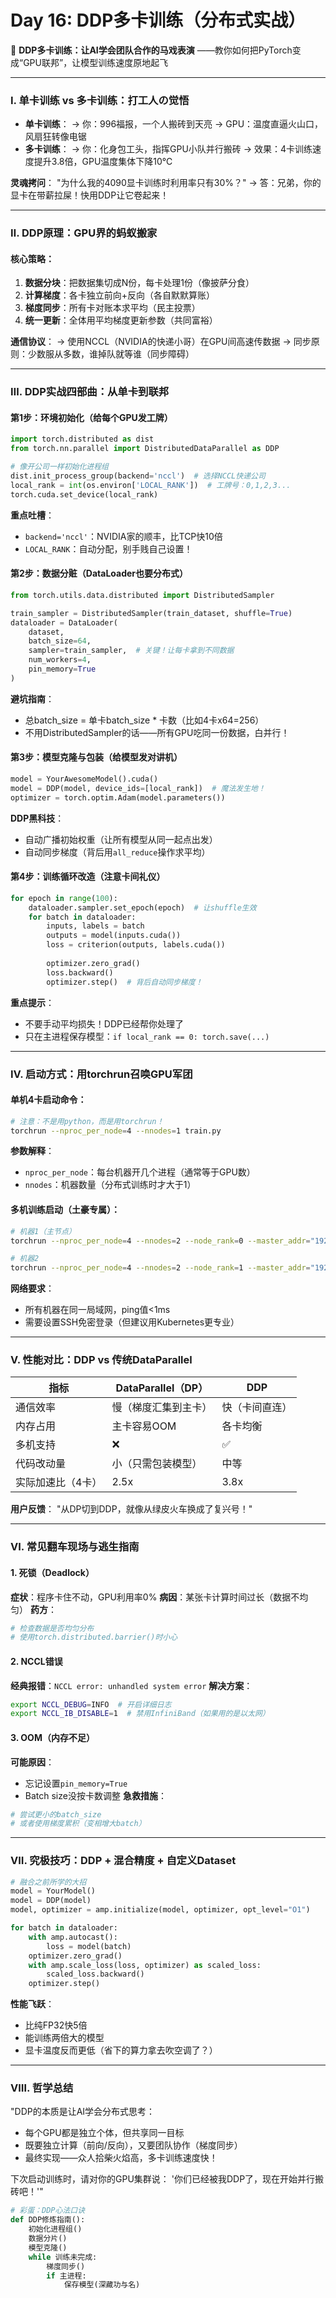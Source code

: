 # Day 16: DDP多卡训练（分布式实战）


🎪 **DDP多卡训练：让AI学会团队合作的马戏表演**
——教你如何把PyTorch变成“GPU联邦”，让模型训练速度原地起飞

---

### Ⅰ. **单卡训练 vs 多卡训练：打工人の觉悟**
- **单卡训练**：
  → 你：996福报，一个人搬砖到天亮
  → GPU：温度直逼火山口，风扇狂转像电锯
- **多卡训练**：
  → 你：化身包工头，指挥GPU小队并行搬砖
  → 效果：4卡训练速度提升3.8倍，GPU温度集体下降10℃

**灵魂拷问**：
"为什么我的4090显卡训练时利用率只有30%？"
→ 答：兄弟，你的显卡在带薪拉屎！快用DDP让它卷起来！

---

### Ⅱ. **DDP原理：GPU界的蚂蚁搬家**
#### 核心策略：
1. **数据分块**：把数据集切成N份，每卡处理1份（像披萨分食）
2. **计算梯度**：各卡独立前向+反向（各自默默算账）
3. **梯度同步**：所有卡对账本求平均（民主投票）
4. **统一更新**：全体用平均梯度更新参数（共同富裕）

**通信协议**：
→ 使用NCCL（NVIDIA的快递小哥）在GPU间高速传数据
→ 同步原则：少数服从多数，谁掉队就等谁（同步障碍）

---

### Ⅲ. **DDP实战四部曲：从单卡到联邦**
#### 第1步：环境初始化（给每个GPU发工牌）
```python
import torch.distributed as dist
from torch.nn.parallel import DistributedDataParallel as DDP

# 像开公司一样初始化进程组
dist.init_process_group(backend='nccl')  # 选择NCCL快递公司
local_rank = int(os.environ['LOCAL_RANK'])  # 工牌号：0,1,2,3...
torch.cuda.set_device(local_rank)
```
**重点吐槽**：
- `backend='nccl'`：NVIDIA家的顺丰，比TCP快10倍
- `LOCAL_RANK`：自动分配，别手贱自己设置！

#### 第2步：数据分赃（DataLoader也要分布式）
```python
from torch.utils.data.distributed import DistributedSampler

train_sampler = DistributedSampler(train_dataset, shuffle=True)
dataloader = DataLoader(
    dataset,
    batch_size=64,
    sampler=train_sampler,  # 关键！让每卡拿到不同数据
    num_workers=4,
    pin_memory=True
)
```
**避坑指南**：
- 总batch_size = 单卡batch_size * 卡数（比如4卡x64=256）
- 不用DistributedSampler的话——所有GPU吃同一份数据，白并行！

#### 第3步：模型克隆与包装（给模型发对讲机）
```python
model = YourAwesomeModel().cuda()
model = DDP(model, device_ids=[local_rank])  # 魔法发生地！
optimizer = torch.optim.Adam(model.parameters())
```
**DDP黑科技**：
- 自动广播初始权重（让所有模型从同一起点出发）
- 自动同步梯度（背后用`all_reduce`操作求平均）

#### 第4步：训练循环改造（注意卡间礼仪）
```python
for epoch in range(100):
    dataloader.sampler.set_epoch(epoch)  # 让shuffle生效
    for batch in dataloader:
        inputs, labels = batch
        outputs = model(inputs.cuda())
        loss = criterion(outputs, labels.cuda())
      
        optimizer.zero_grad()
        loss.backward()
        optimizer.step()  # 背后自动同步梯度！
```
**重点提示**：
- 不要手动平均损失！DDP已经帮你处理了
- 只在主进程保存模型：`if local_rank == 0: torch.save(...)`

---

### Ⅳ. **启动方式：用torchrun召唤GPU军团**
#### 单机4卡启动命令：
```bash
# 注意：不是用python，而是用torchrun！
torchrun --nproc_per_node=4 --nnodes=1 train.py
```
**参数解释**：
- `nproc_per_node`：每台机器开几个进程（通常等于GPU数）
- `nnodes`：机器数量（分布式训练时才大于1）

#### 多机训练启动（土豪专属）：
```bash
# 机器1（主节点）
torchrun --nproc_per_node=4 --nnodes=2 --node_rank=0 --master_addr="192.168.1.1" --master_port=29500 train.py

# 机器2
torchrun --nproc_per_node=4 --nnodes=2 --node_rank=1 --master_addr="192.168.1.1" --master_port=29500 train.py
```
**网络要求**：
- 所有机器在同一局域网，ping值<1ms
- 需要设置SSH免密登录（但建议用Kubernetes更专业）

---

### Ⅴ. **性能对比：DDP vs 传统DataParallel**
| 指标               | DataParallel（DP） | DDP              |
|--------------------|---------------------|------------------|
| 通信效率           | 慢（梯度汇集到主卡）| 快（卡间直连）   |
| 内存占用           | 主卡容易OOM         | 各卡均衡         |
| 多机支持           | ❌                  | ✅               |
| 代码改动量         | 小（只需包装模型）  | 中等             |
| 实际加速比（4卡）  | 2.5x                | 3.8x             |

**用户反馈**：
"从DP切到DDP，就像从绿皮火车换成了复兴号！"

---

### Ⅵ. **常见翻车现场与逃生指南**
#### 1. **死锁（Deadlock）**
**症状**：程序卡住不动，GPU利用率0%
**病因**：某张卡计算时间过长（数据不均匀）
**药方**：
```python
# 检查数据是否均匀分布
# 使用torch.distributed.barrier()时小心
```

#### 2. **NCCL错误**
**经典报错**：`NCCL error: unhandled system error`
**解决方案**：
```bash
export NCCL_DEBUG=INFO  # 开启详细日志
export NCCL_IB_DISABLE=1  # 禁用InfiniBand（如果用的是以太网）
```

#### 3. **OOM（内存不足）**
**可能原因**：
- 忘记设置`pin_memory=True`
- Batch size没按卡数调整
**急救措施**：
```python
# 尝试更小的batch_size
# 或者使用梯度累积（变相增大batch）
```

---

### Ⅶ. **究极技巧：DDP + 混合精度 + 自定义Dataset**
```python
# 融合之前所学的大招
model = YourModel()
model = DDP(model)
model, optimizer = amp.initialize(model, optimizer, opt_level="O1")

for batch in dataloader:
    with amp.autocast():
        loss = model(batch)
    optimizer.zero_grad()
    with amp.scale_loss(loss, optimizer) as scaled_loss:
        scaled_loss.backward()
    optimizer.step()
```
**性能飞跃**：
- 比纯FP32快5倍
- 能训练两倍大的模型
- 显卡温度反而更低（省下的算力拿去吹空调了？）

---

### Ⅷ. **哲学总结**
"DDP的本质是让AI学会分布式思考：
- 每个GPU都是独立个体，但共享同一目标
- 既要独立计算（前向/反向），又要团队协作（梯度同步）
- 最终实现——众人拾柴火焰高，多卡训练速度快！

下次启动训练时，请对你的GPU集群说：
'你们已经被我DDP了，现在开始并行搬砖吧！'"

```python
# 彩蛋：DDP心法口诀
def DDP修炼指南():
    初始化进程组()
    数据分片()
    模型克隆()
    while 训练未完成:
        梯度同步()
        if 主进程:
            保存模型(深藏功与名)
```